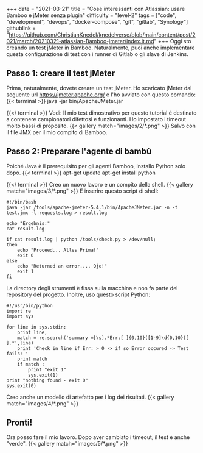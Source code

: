 +++
date = "2021-03-21"
title = "Cose interessanti con Atlassian: usare Bamboo e jMeter senza plugin"
difficulty = "level-2"
tags = ["code", "development", "devops", "docker-compose", "git", "gitlab", "Synology"]
githublink = "https://github.com/ChristianKnedel/knedelverse/blob/main/content/post/2021/march/20210321-atlassian-Bamboo-jmeter/index.it.md"
+++
Oggi sto creando un test jMeter in Bamboo. Naturalmente, puoi anche implementare questa configurazione di test con i runner di Gitlab o gli slave di Jenkins.
## Passo 1: creare il test jMeter
Prima, naturalmente, dovete creare un test jMeter. Ho scaricato jMeter dal seguente url https://jmeter.apache.org/ e l'ho avviato con questo comando:
{{< terminal >}}
java -jar bin/ApacheJMeter.jar

{{</ terminal >}}
Vedi: Il mio test dimostrativo per questo tutorial è destinato a contenere campionatori difettosi e funzionanti. Ho impostato i timeout molto bassi di proposito.
{{< gallery match="images/2/*.png" >}}
Salvo con il file JMX per il mio compito di Bamboo.
## Passo 2: Preparare l'agente di bambù
Poiché Java è il prerequisito per gli agenti Bamboo, installo Python solo dopo.
{{< terminal >}}
apt-get update
apt-get install python

{{</ terminal >}}
Creo un nuovo lavoro e un compito della shell.
{{< gallery match="images/3/*.png" >}}
E inserire questo script di shell:
```
#!/bin/bash
java -jar /tools/apache-jmeter-5.4.1/bin/ApacheJMeter.jar -n -t test.jmx -l requests.log > result.log

echo "Ergebnis:"
cat result.log

if cat result.log | python /tools/check.py > /dev/null; 
then
    echo "Proceed... Alles Prima!"
    exit 0
else
    echo "Returned an error.... Oje!"
    exit 1
fi

```
La directory degli strumenti è fissa sulla macchina e non fa parte del repository del progetto. Inoltre, uso questo script Python:
```
#!/usr/bin/python
import re
import sys
 
for line in sys.stdin:
    print line,
    match = re.search('summary =[\s].*Err:[ ]{0,10}([1-9]\d{0,10})[ ].*',line)
    print 'Check in line if Err: > 0 -> if so Error occured -> Test fails: '
    print match
    if match :
        print "exit 1"
        sys.exit(1)
print "nothing found - exit 0"
sys.exit(0)

```
Creo anche un modello di artefatto per i log dei risultati.
{{< gallery match="images/4/*.png" >}}

## Pronti!
Ora posso fare il mio lavoro. Dopo aver cambiato i timeout, il test è anche "verde".
{{< gallery match="images/5/*.png" >}}